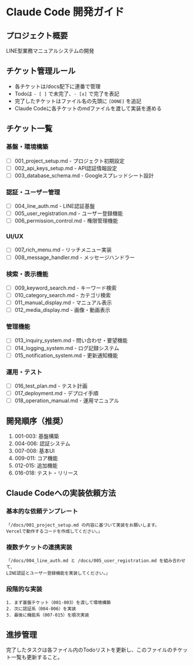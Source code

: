 # Claude Code 開発ガイド

## プロジェクト概要
LINE型業務マニュアルシステムの開発

## チケット管理ルール
- 各チケットは/docs配下に連番で管理
- Todoは `- [ ]` で未完了、`- [x]` で完了を表記
- 完了したチケットはファイル名の先頭に `[DONE]` を追記
- Claude Codeに各チケットのmdファイルを渡して実装を進める

## チケット一覧

### 基盤・環境構築
- [ ] 001_project_setup.md - プロジェクト初期設定
- [ ] 002_api_keys_setup.md - API認証情報設定
- [ ] 003_database_schema.md - Googleスプレッドシート設計

### 認証・ユーザー管理
- [ ] 004_line_auth.md - LINE認証基盤
- [ ] 005_user_registration.md - ユーザー登録機能
- [ ] 006_permission_control.md - 権限管理機能

### UI/UX
- [ ] 007_rich_menu.md - リッチメニュー実装
- [ ] 008_message_handler.md - メッセージハンドラー

### 検索・表示機能
- [ ] 009_keyword_search.md - キーワード検索
- [ ] 010_category_search.md - カテゴリ検索
- [ ] 011_manual_display.md - マニュアル表示
- [ ] 012_media_display.md - 画像・動画表示

### 管理機能
- [ ] 013_inquiry_system.md - 問い合わせ・要望機能
- [ ] 014_logging_system.md - ログ記録システム
- [ ] 015_notification_system.md - 更新通知機能

### 運用・テスト
- [ ] 016_test_plan.md - テスト計画
- [ ] 017_deployment.md - デプロイ手順
- [ ] 018_operation_manual.md - 運用マニュアル

## 開発順序（推奨）
1. 001-003: 基盤構築
2. 004-006: 認証システム
3. 007-008: 基本UI
4. 009-011: コア機能
5. 012-015: 追加機能
6. 016-018: テスト・リリース

## Claude Codeへの実装依頼方法

### 基本的な依頼テンプレート
```
「/docs/001_project_setup.md の内容に基づいて実装をお願いします。
Vercelで動作するコードを作成してください。」
```

### 複数チケットの連携実装
```
「/docs/004_line_auth.md と /docs/005_user_registration.md を組み合わせて、
LINE認証とユーザー登録機能を実装してください。」
```

### 段階的な実装
```
1. まず基盤チケット（001-003）を渡して環境構築
2. 次に認証系（004-006）を実装
3. 最後に機能系（007-015）を順次実装
```

## 進捗管理
完了したタスクは各ファイル内のTodoリストを更新し、このファイルのチケット一覧も更新すること。